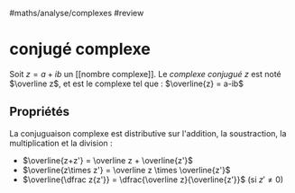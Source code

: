 #maths/analyse/complexes #review 
# conjugé complexe
Soit $z = a+ib$ un [[nombre complexe]].
Le _complexe conjugué_ $z$ est noté $\overline z$, et est le complexe tel que :
$\overline{z} = a-ib$

## Propriétés

La conjuguaison complexe est distributive sur l'addition, la soustraction, la multiplication et la division :

- $\overline{z+z'} = \overline z + \overline{z'}$
- $\overline{z\times z'} = \overline z \times \overline{z'}$
- $\overline{\dfrac z{z'}} = \dfrac{\overline z}{\overline{z'}}$ (si $z'\neq 0$)



